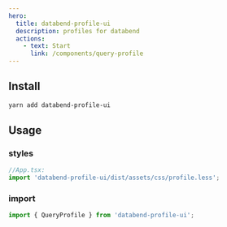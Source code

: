 ```yaml
---
hero:
  title: databend-profile-ui
  description: profiles for databend
  actions:
    - text: Start
      link: /components/query-profile
---
```


## Install

```bash
yarn add databend-profile-ui
```

## Usage

### styles

```typescript
//App.tsx:
import 'databend-profile-ui/dist/assets/css/profile.less';
```

### import

```typescript
import { QueryProfile } from 'databend-profile-ui';
```
